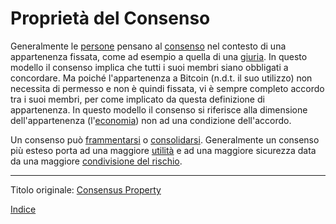 # Proprietà del Consenso



Generalmente le [persone](ch101-glossary.md#persona) pensano al [consenso](ch101-glossary.md#consenso) nel contesto di una appartenenza fissata, come ad esempio a quella di una [giuria](https://en.wikipedia.org/wiki/Hung_jury). In questo modello il consenso implica che tutti i suoi membri siano obbligati a concordare. Ma poiché l'appartenenza a Bitcoin (n.d.t. il suo utilizzo) non necessita di permesso e non è quindi fissata, vi è sempre completo accordo tra i suoi membri, per come implicato da questa definizione di appartenenza. In questo modello il consenso si riferisce alla dimensione dell'appartenenza (l'[economia](ch101-glossary.md#economia)) non ad una condizione dell'accordo.

Un consenso può [frammentarsi](ch021-fragmentation-principle.md) o [consolidarsi](ch020-consolidation-principle.md). Generalmente un consenso più esteso porta ad una maggiore [utilità](ch101-glossary.md#utilità) e ad una maggiore sicurezza data da una maggiore [condivisione del rischio](ch016-risk-sharing-principle.md). 

---

Titolo originale: [Consensus Property](https://github.com/libbitcoin/libbitcoin-system/wiki/Consensus-Property)

[Indice](/README.md)
